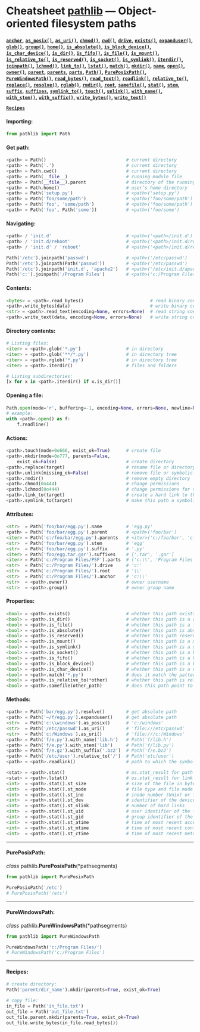 # Cheatsheet [pathlib](https://docs.python.org/3/library/pathlib.html) — Object-oriented filesystem paths

**[`anchor`](#attributes)**__,__
**[`as_posix()`](#methods)**__,__
**[`as_uri()`](#methods)**__,__
**[`chmod()`](#actions)**__,__
**[`cwd()`](#get-path)**__,__
**[`drive`](#attributes)**__,__
**[`exists()`](#properties)**__,__
**[`expanduser()`](#methods)**__,__
**[`glob()`](#directory-contents)**__,__
**[`group()`](#attributes)**__,__
**[`home()`](#get-path)**__,__
**[`is_absolute()`](#properties)**__,__
**[`is_block_device()`](#properties)**__,__
**[`is_char_device()`](#properties)**__,__
**[`is_dir()`](#properties)**__,__
**[`is_fifo()`](#properties)**__,__
**[`is_file()`](#properties)**__,__
**[`is_mount()`](#properties)**__,__
**[`is_relative_to()`](#properties)**__,__
**[`is_reserved()`](#properties)**__,__
**[`is_socket()`](#properties)**__,__
**[`is_symlink()`](#properties)**__,__
**[`iterdir()`](#directory-contents)**__,__
**[`joinpath()`](#navigating)**__,__
**[`lchmod()`](#actions)**__,__
**[`link_to()`](#actions)**__,__
**[`lstat()`](#methods)**__,__
**[`match()`](#properties)**__,__
**[`mkdir()`](#actions)**__,__
**[`name`](#attributes)**__,__
**[`open()`](#opening-a-file)**__,__
**[`owner()`](#attributes)**__,__
**[`parent`](#attributes)**__,__
**[`parents`](#attributes)**__,__
**[`parts`](#attributes)**__,__
**[`Path()`](#get-path)**__,__
**[`PurePosixPath()`](#pureposixpath)**__,__
**[`PureWindowsPath()`](#purewindowspath)**__,__
**[`read_bytes()`](#contents)**__,__
**[`read_text()`](#contents)**__,__
**[`readlink()`](#methods)**__,__
**[`relative_to()`](#methods)**__,__
**[`replace()`](#actions)**__,__
**[`resolve()`](#methods)**__,__
**[`rglob()`](#directory-contents)**__,__
**[`rmdir()`](#actions)**__,__
**[`root`](#attributes)**__,__
**[`samefile()`](#properties)**__,__
**[`stat()`](#methods)**__,__
**[`stem`](#attributes)**__,__
**[`suffix`](#attributes)**__,__
**[`suffixes`](#attributes)**__,__
**[`symlink_to()`](#actions)**__,__
**[`touch()`](#actions)**__,__
**[`unlink()`](#actions)**__,__
**[`with_name()`](#methods)**__,__
**[`with_stem()`](#methods)**__,__
**[`with_suffix()`](#methods)**__,__
**[`write_bytes()`](#contents)**__,__
**[`write_text()`](#contents)**

**[`Recipes`](#recipes)**

#### Importing:
```python
from pathlib import Path
```

#### Get path:
```python
<path> = Path()                              # current directory
<path> = Path('.')                           # current directory
<path> = Path.cwd()                          # current directory
<path> = Path(__file__)                      # running module file
<path> = Path(__file__).parent               # directory of the running module
<path> = Path.home()                         # user’s home directory
<path> = Path('setup.py')                    # <path>('setup.py')
<path> = Path('foo/some/path')               # <path>('foo/some/path')
<path> = Path('foo', 'some/path')            # <path>('foo/some/path')
<path> = Path('foo', Path('some'))           # <path>('foo/some')
```

#### Navigating:
```python
<path> / 'init.d'                            # <path>('<path>/init.d')
<path> / 'init.d/reboot'                     # <path>('<path>/init.d/reboot')
<path> / 'init.d' / 'reboot'                 # <path>('<path>/init.d/reboot')

Path('/etc').joinpath('passwd')              # <path>('/etc/passwd')
Path('/etc').joinpath(Path('passwd'))        # <path>('/etc/passwd')
Path('/etc').joinpath('init.d', 'apache2')   # <path>('/etc/init.d/apache2')
Path('c:').joinpath('/Program Files')        # <path>('c:/Program Files')
```

#### Contents:
```python
<bytes> = <path>.read_bytes()                         # read binary contents
<path>.write_bytes(data)                              # write binary contents
<str> = <path>.read_text(encoding=None, errors=None)  # read string contents
<path>.write_text(data, encoding=None, errors=None)   # write string contents
```

#### Directory contents:
```python
# Listing files:
<iter> = <path>.glob('*.py')                 # in directory
<iter> = <path>.glob('**/*.py')              # in directory tree
<iter> = <path>.rglob('*.py')                # in directory tree
<iter> = <path>.iterdir()                    # files and folders

# Listing subdirectories:
[x for x in <path>.iterdir() if x.is_dir()]
```

#### Opening a file:
```python
Path.open(mode='r', buffering=-1, encoding=None, errors=None, newline=None)
# example:
with <path>.open() as f:
    f.readline()
```

#### Actions:
```python
<path>.touch(mode=0o666, exist_ok=True)      # create file
<path>.mkdir(mode=0o777, parents=False,
    exist_ok=False)                          # create directory
<path>.replace(target)                       # rename file or directory
<path>.unlink(missing_ok=False)              # remove file or symbolic link
<path>.rmdir()                               # remove empty directory
<path>.chmod(0o444)                          # change permissions
<path>.lchmod(0o444)                         # change permissions for symbolic link
<path>.link_to(target)                       # create a hard link to the target
<path>.symlink_to(target)                    # make this path a symbolic link to target:
```

#### Attributes:
```python
<str>  = Path('foo/bar/egg.py').name         # 'egg.py'
<path> = Path('foo/bar/egg.py').parent       # <path>('foo/bar')
<iter> = Path('c:/foo/bar/egg.py').parents   # <iter>('c:/foo/bar', 'c:/foo', 'c:/')
<str>  = Path('foo/bar/egg.py').stem         # 'egg'
<str>  = Path('foo/bar/egg.py').suffix       # '.py'
<iter> = Path('foo/egg.tar.gar').suffixes    # ['.tar', '.gar']
<iter> = Path('c:/Program Files/PSF').parts  # ('c:\\', 'Program Files', 'PSF')
<str>  = Path('c:/Program Files/').drive     # 'c:'
<str>  = Path('c:/Program Files/').root      # '\\'
<str>  = Path('c:/Program Files/').anchor    # 'c:\\'
<str>  = <path>.owner()                      # owner username
<str>  = <path>.group()                      # owner group name
```

#### Properties:
```python
<bool> = <path>.exists()                     # whether this path exists
<bool> = <path>.is_dir()                     # whether this path is a directory
<bool> = <path>.is_file()                    # whether this path is a file
<bool> = <path>.is_absolute()                # whether this path is absolute
<bool> = <path>.is_reserved()                # whether this path reserved
<bool> = <path>.is_mount()                   # whether this path is a mount point
<bool> = <path>.is_symlink()                 # whether this path is a symbolic link
<bool> = <path>.is_socket()                  # whether this path is a Unix socket
<bool> = <path>.is_fifo()                    # whether this path is a FIFO
<bool> = <path>.is_block_device()            # whether this path is a block device
<bool> = <path>.is_char_device()             # whether this path is a character device
<bool> = <path>.match('*.py')                # does it match the pattern
<bool> = <path>.is_relative_to(*other)       # whether this path is relative to another path
<bool> = <path>.samefile(other_path)         # does this path point to the same file
```

#### Methods:
```python
<path> = Path('bar/egg.py').resolve()        # get absolute path
<path> = Path('~/f/egg.py').expanduser()     # get absolute path
<str>  = Path('c:\\windows').as_posix()      # 'c:/windows'
<str>  = Path('/etc/passwd').as_uri()        # 'file:///etc/passwd'
<str>  = Path('c:/Windows').as_uri()         # 'file:///c:/Windows'
<path> = Path('f/e.py').with_name('lib.h')   # Path('f/lib.h')
<path> = Path('f/e.py').with_stem('lib')     # Path('f/lib.py')
<path> = Path('f/e.gz').with_suffix('.bz2')  # Path('f/e.bz2')
<path> = Path('/etc/user').relative_to('/')  # Path('etc/user')
<path> = <path>.readlink()                   # path to which the symbolic link points

<stat> = <path>.stat()                       # os.stat_result for path
<stat> = <path>.lstat()                      # os.stat_result for link
<int>  = <path>.stat().st_size               # size of the file in bytes
<int>  = <path>.stat().st_mode               # file type and file mode bits (permissions)
<int>  = <path>.stat().st_ino                # inode number (Unix) or file index (Windows)
<int>  = <path>.stat().st_dev                # identifier of the device on which this file resides
<int>  = <path>.stat().st_nlink              # number of hard links
<int>  = <path>.stat().st_uid                # user identifier of the file owner
<int>  = <path>.stat().st_gid                # group identifier of the file owner
<int>  = <path>.stat().st_atime              # time of most recent access expressed in seconds
<int>  = <path>.stat().st_mtime              # time of most recent content modification expressed in seconds
<int>  = <path>.stat().st_ctime              # time of most recent metadata change (Unix), the time of creation (Windows)
```

---

#### PurePosixPath:
*class* pathlib.**PurePosixPath**(*pathsegments)
```python
from pathlib import PurePosixPath

PurePosixPath('/etc')
# PurePosixPath('/etc')
```

---

#### PureWindowsPath:
*class* pathlib.**PureWindowsPath**(*pathsegments)

```python
from pathlib import PureWindowsPath

PureWindowsPath('c:/Program Files/')
# PureWindowsPath('c:/Program Files')
```

---

#### Recipes:
```python
# create directory:
Path('parent/dir_name').mkdir(parents=True, exist_ok=True)
```

```python
# copy file:
in_file = Path('in_file.txt')
out_file = Path('out_file.txt')
out_file.parent.mkdir(parents=True, exist_ok=True)
out_file.write_bytes(in_file.read_bytes())
```

